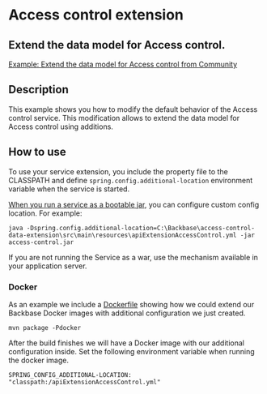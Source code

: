 # Access control extension
## Extend the data model for Access control.

[Example: Extend the data model for Access control from Community](https://community.backbase.com/documentation/DBS/latest/access_control_extend_data_model)

## Description
This example shows you how to modify the default behavior of the Access control service. 
This modification allows to extend the data model for Access control using additions.

## How to use
To use your service extension, you include the property file to the CLASSPATH and define 
`spring.config.additional-location` environment variable when the service is started.

[When you run a service as a bootable jar](https://docs.spring.io/spring-boot/docs/current/reference/htmlsingle/#executable-jar-property-launcher-features), 
you can configure custom config location. For example: 

    java -Dspring.config.additional-location=C:\Backbase\access-control-data-extension\src\main\resources\apiExtensionAccessControl.yml -jar access-control.jar
    
If you are not running the Service as a war, use the mechanism available in your application server.

### Docker
As an example we include a [Dockerfile](Dockerfile) showing how we could extend our Backbase Docker images
with additional configuration we just created.

    mvn package -Pdocker

After the build finishes we will have a Docker image with our additional configuration inside.
Set the following environment variable when running the docker image.

    SPRING_CONFIG_ADDITIONAL-LOCATION: "classpath:/apiExtensionAccessControl.yml"
